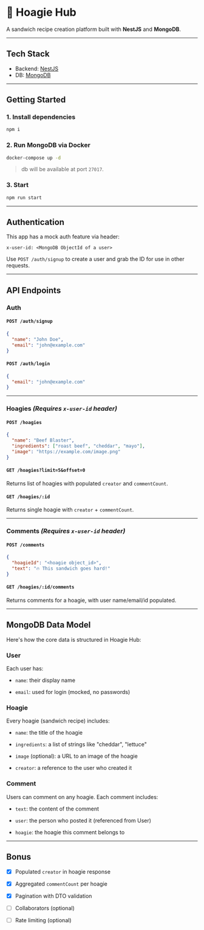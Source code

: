 # 🥪 Hoagie Hub

A sandwich recipe creation platform built with **NestJS** and **MongoDB**.

---

## Tech Stack

- Backend: [NestJS](https://nestjs.com/)
- DB: [MongoDB](https://www.mongodb.com/)

---

## Getting Started

### 1. Install dependencies

```bash
npm i
```

### 2. Run MongoDB via Docker

```bash
docker-compose up -d
```

> db will be available at port `27017`.

### 3. Start

```bash
npm run start
```

---

## Authentication

This app has a mock auth feature via header:

```
x-user-id: <MongoDB ObjectId of a user>
```

Use `POST /auth/signup` to create a user and grab the ID for use in other requests.

---

## API Endpoints

### Auth

#### `POST /auth/signup`

```json
{
  "name": "John Doe",
  "email": "john@example.com"
}
```

#### `POST /auth/login`

```json
{
  "email": "john@example.com"
}
```

---

### Hoagies _(Requires `x-user-id` header)_

#### `POST /hoagies` 

```json
{
  "name": "Beef Blaster",
  "ingredients": ["roast beef", "cheddar", "mayo"],
  "image": "https://example.com/image.png"
}
```

#### `GET /hoagies?limit=5&offset=0`

Returns list of hoagies with populated `creator` and `commentCount`.

#### `GET /hoagies/:id`

Returns single hoagie with `creator` + `commentCount`.

---

### Comments _(Requires `x-user-id` header)_

#### `POST /comments`

```json
{
  "hoagieId": "<hoagie object_id>",
  "text": "🔥 This sandwich goes hard!"
}
```

#### `GET /hoagies/:id/comments`

Returns comments for a hoagie, with user name/email/id populated.

---

## MongoDB Data Model
Here's how the core data is structured in Hoagie Hub:

### User
Each user has:

- `name`: their display name

- `email`: used for login (mocked, no passwords)

### Hoagie
Every hoagie (sandwich recipe) includes:

- `name`: the title of the hoagie

- `ingredients`: a list of strings like "cheddar", "lettuce"

- `image` (optional): a URL to an image of the hoagie

- `creator`: a reference to the user who created it

###  Comment
Users can comment on any hoagie. Each comment includes:

- `text`: the content of the comment

- `user`: the person who posted it (referenced from User)

- `hoagie`: the hoagie this comment belongs to

---

## Bonus

- [x] Populated `creator` in hoagie response
- [x] Aggregated `commentCount` per hoagie
- [x] Pagination with DTO validation
- [ ] Collaborators (optional)
- [ ] Rate limiting (optional)

